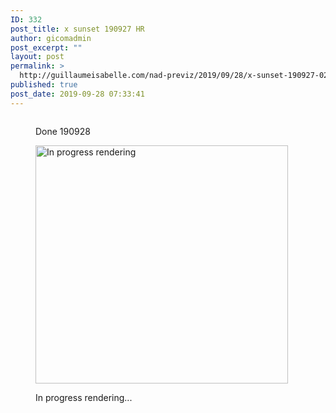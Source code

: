 ```yaml
---
ID: 332
post_title: x sunset 190927 HR
author: gicomadmin
post_excerpt: ""
layout: post
permalink: >
  http://guillaumeisabelle.com/nad-previz/2019/09/28/x-sunset-190927-02-hr-project/
published: true
post_date: 2019-09-28 07:33:41
---
```

<!-- wp:image {"id":342} --><figure class="wp-block-image">

<img src="http://guillaumeisabelle.com/nad-previz/wp-content/uploads/sites/19/2019/09/image-52-1024x578.png" alt="" class="wp-image-342" /><figcaption>Done 190928</figcaption></figure> <!-- /wp:image -->

<!-- wp:image {"id":334,"width":404,"height":381} --><figure class="wp-block-image is-resized">

<img src="http://guillaumeisabelle.com/nad-previz/wp-content/uploads/sites/19/2019/09/image-51.png" alt="In progress rendering" class="wp-image-334" width="404" height="381" /><figcaption>In progress rendering...</figcaption></figure> <!-- /wp:image -->

<!-- wp:image {"id":352} --><figure class="wp-block-image">

<img src="http://guillaumeisabelle.com/nad-previz/wp-content/uploads/sites/19/2019/09/image-53-1024x740.png" alt="" class="wp-image-352" /></figure> <!-- /wp:image -->